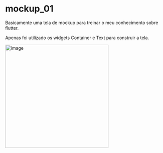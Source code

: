 # mockup_01

Basicamente uma tela de mockup para treinar o meu conhecimento sobre flutter.

Apenas foi utilizado os widgets Container e Text para construir a tela.

<img width="329" alt="image" src="https://user-images.githubusercontent.com/76439397/176539000-5e129d15-11d3-4cc4-adea-2d4754ada8aa.png">
